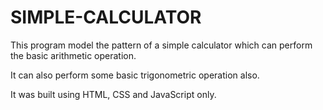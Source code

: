 # SIMPLE-CALCULATOR

This program model the pattern of a simple calculator which can perform the basic arithmetic operation.

It can also perform some basic trigonometric operation also.

It was built using HTML, CSS and JavaScript only.